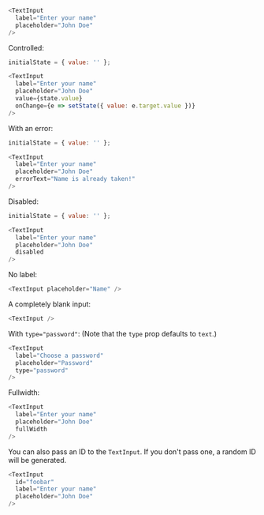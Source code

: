 ```js
<TextInput
  label="Enter your name"
  placeholder="John Doe"
/>
```

Controlled:
```js
initialState = { value: '' };

<TextInput
  label="Enter your name"
  placeholder="John Doe"
  value={state.value}
  onChange={e => setState({ value: e.target.value })}
/>
```

With an error:
```js
initialState = { value: '' };

<TextInput
  label="Enter your name"
  placeholder="John Doe"
  errorText="Name is already taken!"
/>
```

Disabled:
```js
initialState = { value: '' };

<TextInput
  label="Enter your name"
  placeholder="John Doe"
  disabled
/>
```

No label:
```js
<TextInput placeholder="Name" />
```

A completely blank input:
```js
<TextInput />
```

With `type="password"`: (Note that the `type` prop defaults to `text`.)
```js
<TextInput
  label="Choose a password"
  placeholder="Password"
  type="password"
/>
```

Fullwidth:
```js
<TextInput
  label="Enter your name"
  placeholder="John Doe"
  fullWidth
/>
```

You can also pass an ID to the `TextInput`. If you don't pass one, a random ID will be generated.
```js
<TextInput
  id="foobar"
  label="Enter your name"
  placeholder="John Doe"
/>
```
